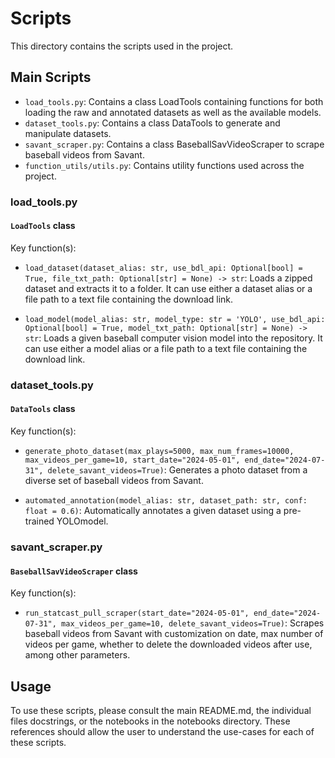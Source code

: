 # Scripts

This directory contains the scripts used in the project.

## Main Scripts

- `load_tools.py`: Contains a class LoadTools containing functions for both loading the raw and annotated datasets as well as the available models.
- `dataset_tools.py`: Contains a class DataTools to generate and manipulate datasets.
- `savant_scraper.py`: Contains a class BaseballSavVideoScraper to scrape baseball videos from Savant.
- `function_utils/utils.py`: Contains utility functions used across the project.

### load_tools.py

#### `LoadTools` class

Key function(s):
- `load_dataset(dataset_alias: str, use_bdl_api: Optional[bool] = True, file_txt_path: Optional[str] = None) -> str`: 
  Loads a zipped dataset and extracts it to a folder. It can use either a dataset alias or a file path to a text file containing the download link.

- `load_model(model_alias: str, model_type: str = 'YOLO', use_bdl_api: Optional[bool] = True, model_txt_path: Optional[str] = None) -> str`: 
  Loads a given baseball computer vision model into the repository. It can use either a model alias or a file path to a text file containing the download link.

### dataset_tools.py

#### `DataTools` class

Key function(s):
- `generate_photo_dataset(max_plays=5000, max_num_frames=10000, max_videos_per_game=10, start_date="2024-05-01", end_date="2024-07-31", delete_savant_videos=True)`: Generates a photo dataset from a diverse set of baseball videos from Savant.

- `automated_annotation(model_alias: str, dataset_path: str, conf: float = 0.6)`: Automatically annotates a given dataset using a pre-trained YOLOmodel.

### savant_scraper.py

#### `BaseballSavVideoScraper` class

Key function(s):
- `run_statcast_pull_scraper(start_date="2024-05-01", end_date="2024-07-31", max_videos_per_game=10, delete_savant_videos=True)`: Scrapes baseball videos from Savant with customization on date, max number of videos per game, whether to delete the downloaded videos after use, among other parameters.


## Usage

To use these scripts, please consult the main README.md, the individual files docstrings, or the notebooks in the notebooks directory. These references should allow the user to understand the use-cases for each of these scripts.
